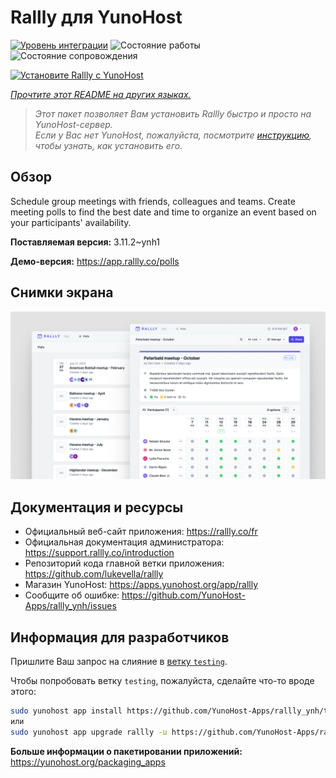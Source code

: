 <!--
Важно: этот README был автоматически сгенерирован <https://github.com/YunoHost/apps/tree/master/tools/readme_generator>
Он НЕ ДОЛЖЕН редактироваться вручную.
-->

# Rallly для YunoHost

[![Уровень интеграции](https://apps.yunohost.org/badge/integration/rallly)](https://ci-apps.yunohost.org/ci/apps/rallly/)
![Состояние работы](https://apps.yunohost.org/badge/state/rallly)
![Состояние сопровождения](https://apps.yunohost.org/badge/maintained/rallly)

[![Установите Rallly с YunoHost](https://install-app.yunohost.org/install-with-yunohost.svg)](https://install-app.yunohost.org/?app=rallly)

*[Прочтите этот README на других языках.](./ALL_README.md)*

> *Этот пакет позволяет Вам установить Rallly быстро и просто на YunoHost-сервер.*  
> *Если у Вас нет YunoHost, пожалуйста, посмотрите [инструкцию](https://yunohost.org/install), чтобы узнать, как установить его.*

## Обзор

Schedule group meetings with friends, colleagues and teams. Create meeting polls to find the best date and time to organize an event based on your participants' availability.

**Поставляемая версия:** 3.11.2~ynh1

**Демо-версия:** <https://app.rallly.co/polls>

## Снимки экрана

![Снимок экрана Rallly](./doc/screenshots/screenshot.png)

## Документация и ресурсы

- Официальный веб-сайт приложения: <https://rallly.co/fr>
- Официальная документация администратора: <https://support.rallly.co/introduction>
- Репозиторий кода главной ветки приложения: <https://github.com/lukevella/rallly>
- Магазин YunoHost: <https://apps.yunohost.org/app/rallly>
- Сообщите об ошибке: <https://github.com/YunoHost-Apps/rallly_ynh/issues>

## Информация для разработчиков

Пришлите Ваш запрос на слияние в [ветку `testing`](https://github.com/YunoHost-Apps/rallly_ynh/tree/testing).

Чтобы попробовать ветку `testing`, пожалуйста, сделайте что-то вроде этого:

```bash
sudo yunohost app install https://github.com/YunoHost-Apps/rallly_ynh/tree/testing --debug
или
sudo yunohost app upgrade rallly -u https://github.com/YunoHost-Apps/rallly_ynh/tree/testing --debug
```

**Больше информации о пакетировании приложений:** <https://yunohost.org/packaging_apps>
